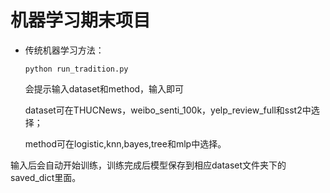 # 机器学习期末项目

- 传统机器学习方法：

  ```
  python run_tradition.py
  ```

  会提示输入dataset和method，输入即可

  dataset可在THUCNews，weibo_senti_100k，yelp_review_full和sst2中选择；

  method可在logistic,knn,bayes,tree和mlp中选择。

​	输入后会自动开始训练，训练完成后模型保存到相应dataset文件夹下的saved_dict里面。

